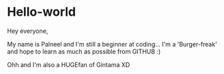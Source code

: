 # Hello-world

Hey everyone, 

My name is Palneel and I'm still a beginner at coding...
I'm a 'Burger-freak' and hope to learn as much as possible from GITHUB :)

Ohh and I'm also a HUGEfan of Gintama XD
